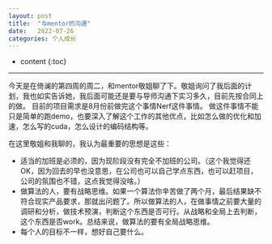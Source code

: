 ```yaml
---
layout: post
title:  "与mentor的沟通"
date:   2022-07-26
categories: 个人成长
---
```

* content
{:toc}

---

今天是在倚澜的第四周的周二，和mentor敬姐聊了下。敬姐询问了我后面的计划，我也如实告诉她，我后面可能还是要与导师沟通下实习多久，目前先按合同上的做。
目前的项目需求是8月份前做完这个事情Nerf这件事情。
做这件事情不能只是简单的跑demo，也要深入了解这个工作的其他优点，比如怎么做的优化和加速，怎么写的cuda，怎么设计的编码结构等。

在这里敬姐和我聊的，我认为最重要的思想是这些：
* 适当的加班是必须的，因为现阶段没有完全不加班的公司。（这个我觉得还OK，因为回去的早也没意思，在公司也可以自己学点东西，也可以赶项目，公司的氛围也不错，这点我觉得没啥。）
* 做算法的人，要有战略思维。如果一个算法你辛苦做了两个月，最后结果缺不符合现实产品要求，那就出问题了。所以做算法的人，在做事情之前要大量的调研和分析，做技术预演，判断这个东西是否可行。从战略和全局上去判断，这个东西是否work。总结来说，做算法的要有全局战略思维。
* 每个人的目标不一样，想好自己要什么。